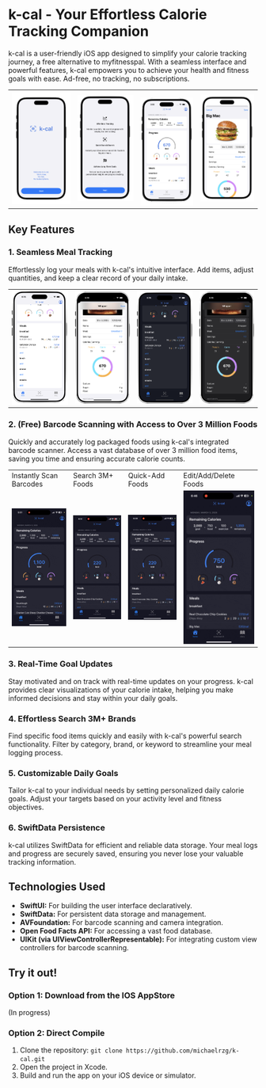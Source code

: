 # k-cal - Your Effortless Calorie Tracking Companion

k-cal is a user-friendly iOS app designed to simplify your calorie tracking journey, a free alternative to myfitnesspal. With a seamless interface and powerful features, k-cal empowers you to achieve your health and fitness goals with ease.
Ad-free, no tracking, no subscriptions.

<table style="border-collapse: collapse; border: none;">
  <tr>
    <td style="border: none;"><img src="https://github.com/michaelrzg/k-cal/blob/main/k-cal/Screenshots/Launch1.png" alt="Launch Page" width="100%"></td>
    <td style="border: none;"><img src="https://github.com/michaelrzg/k-cal/blob/main/k-cal/Screenshots/Launch2.png" alt="Launch Page" width="100%"></td>
    <td style="border: none; padding-top: 15px;"><img src="https://github.com/michaelrzg/k-cal/blob/main/k-cal/Screenshots/Home_Light.png" alt="Launch Page" width="100%"></td>
    <td style="border: none;"><img src="https://github.com/michaelrzg/k-cal/blob/main/k-cal/Screenshots/BigMac.png" alt="Launch Page" width="100%"></td>
  </tr>
  
</table>


## Key Features

### 1. Seamless Meal Tracking

Effortlessly log your meals with k-cal's intuitive interface. Add items, adjust quantities, and keep a clear record of your daily intake.

<table style="border-collapse: collapse; border: none;">
  <tr>
    <td style="border: none;"><img src="https://github.com/michaelrzg/k-cal/blob/main/k-cal/Screenshots/Meals.png" alt="Launch Page" width="100%"></td>
    <td style="border: none;"><img src="https://github.com/michaelrzg/k-cal/blob/main/k-cal/Screenshots/Meal4.png" alt="Launch Page" width="100%"></td>
    <td style="border: none;"><img src="https://github.com/michaelrzg/k-cal/blob/main/k-cal/Screenshots/Meal2.png" alt="Launch Page" width="100%"></td>
    <td style="border: none;"><img src="https://github.com/michaelrzg/k-cal/blob/main/k-cal/Screenshots/Meal3.png" alt="Launch Page" width="100%"></td>

  </tr>
  
</table>

### 2. (Free) Barcode Scanning with Access to Over 3 Million Foods

Quickly and accurately log packaged foods using k-cal's integrated barcode scanner. Access a vast database of over 3 million food items, saving you time and ensuring accurate calorie counts.

<table style="border-collapse: collapse; border: none;">
  <tr>
    <td style="border: none;">Instantly Scan Barcodes </td>
    <td style="border: none;">Search 3M+ Foods</td>
    <td style="border: none;">Quick-Add Foods</td>
    <td style="border: none;">Edit/Add/Delete Foods</td>

  </tr>
  <tr>
    <td style="border: none;"><img src="https://github.com/michaelrzg/k-cal/blob/main/k-cal/Screenshots/scangif.png" alt="Scan Food Demo" width="100%"></td>
    <td style="border: none;"><img src="https://github.com/michaelrzg/k-cal/blob/main/k-cal/Screenshots/Searchgif.png" alt="Search Food Demo" width="100%"></td>
    <td style="border: none;"><img src="https://github.com/michaelrzg/k-cal/blob/main/k-cal/Screenshots/QuickAddGif.png" alt="Quick Add Food Demo" width="100%"></td>
    <td style="border: none;"><img src="https://github.com/michaelrzg/k-cal/blob/main/k-cal/Screenshots/Edit-DeleteGif.png" alt="Edit/Delete Food Demo" width="100%"></td>

  </tr>
  
  
</table>

### 3. Real-Time Goal Updates

Stay motivated and on track with real-time updates on your progress. k-cal provides clear visualizations of your calorie intake, helping you make informed decisions and stay within your daily goals.

### 4. Effortless Search 3M+ Brands

Find specific food items quickly and easily with k-cal's powerful search functionality. Filter by category, brand, or keyword to streamline your meal logging process.

### 5. Customizable Daily Goals

Tailor k-cal to your individual needs by setting personalized daily calorie goals. Adjust your targets based on your activity level and fitness objectives.


### 6. SwiftData Persistence

k-cal utilizes SwiftData for efficient and reliable data storage. Your meal logs and progress are securely saved, ensuring you never lose your valuable tracking information.


## Technologies Used

* **SwiftUI:** For building the user interface declaratively.
* **SwiftData:** For persistent data storage and management.
* **AVFoundation:** For barcode scanning and camera integration.
* **Open Food Facts API:** For accessing a vast food database.
* **UIKit (via UIViewControllerRepresentable):** For integrating custom view controllers for barcode scanning.

## Try it out!
### Option 1: Download from the IOS AppStore
(In progress)
### Option 2: Direct Compile
1.  Clone the repository: `git clone https://github.com/michaelrzg/k-cal.git`
2.  Open the project in Xcode.
3.  Build and run the app on your iOS device or simulator.

